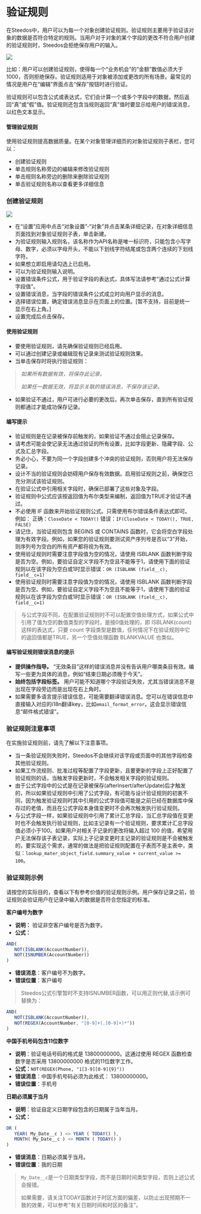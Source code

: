 # 验证规则

在Steedos中，用户可以为每一个对象创建验证规则。验证规则主要用于验证该对象的数据是否符合特定的规则。当用户对于对象的某个字段的更改不符合用户创建的验证规则时，Steedos会拒绝保存用户的输入。

 ![](https://console.steedos.cn/api/files/images/vtxej7xKQtdABNNLr)

比如：用户可以创建验证规则，使得每一个“业务机会”的“金额”数值必须大于1000，否则拒绝保存。验证规则适用于对象被添加或更改的所有场景。最常见的情况是用户在“编辑”界面点击“保存”按钮时进行验证。

验证规则可以包含公式或表达式，它们会计算一个或多个字段中的数据，然后返回“真”或“假”值。验证规则还包含当规则返回“真”值时要显示给用户的错误消息，以红色文本显示。

#### 管理验证规则

使用验证规则提高数据质量。在某个对象管理详细页的对象验证规则子表栏，您可以：

* 创建验证规则
* 单击规则名称旁边的编辑来修改验证规则
* 单击规则名称旁边的删除来删除验证规则
* 单击验证规则名称以查看更多详细信息

### 创建验证规则

 ![](https://console.steedos.cn/api/files/images/HjBusis6jKwamKHSq)

* 在“设置”应用中点击“对象设置”-“对象”并点击某条详细记录，在对象详细信息页面找到对象验证规则子表，单击新建。
* 为验证规则输入规则名，该名称作为API名称是唯一标识符，只能包含小写字母、数字，必须以字母开头，不能以下划线字符结尾或包含两个连续的下划线字符。
* 如果想立即启用请勾选上已启用。
* 可以为验证规则输入说明。
* 设置错误条件公式，用于验证字段的表达式，具体写法请参考“通过公式计算字段值”。
* 设置错误消息，当字段的错误条件公式成立时向用户显示的消息。
* 选择错误位置，确定错误消息显示在页面上的位置。\[暂不支持，目前是统一显示在右上角。\]
* 设置完成后点击保存。

#### 使用验证规则

* 要使用验证规则，请先确保验证规则已经启用。
* 可以通过创建记录或编辑现有记录来测试验证规则效果。
* 当单击保存时将执行验证规则：

> *如果所有数据有效，将保存此记录。*
>
> *如果任一数据无效，将显示关联的错误消息，不保存该记录。*

* 如果验证不通过，用户可进行必要的更改后，再次单击保存，直到所有验证规则都通过才能成功保存记录。


#### 编写提示

* 验证规则是在记录被保存前触发的，如果验证不通过会阻止记录保存。
* 请考虑可能会使记录无法通过验证的所有设置，比如字段更新、隐藏字段、公式及汇总字段。
* 务必小心，不要为同一个字段创建多个冲突的验证规则，否则用户将无法保存记录。
* 设计不当的验证规则会妨碍用户保存有效数据。启用验证规则之前，确保您已充分测试该验证规则。
* 在验证公式中引用相关字段时，确保已部署了这些对象及字段。
* 验证规则中公式应该按返回值为布尔类型来编制，返回值为TRUE才验证不通过。
* 不必使用 IF 函数来开始验证规则公式。只需使用布尔错误条件表达式即可。例如： 正确：`CloseDate < TODAY()` 错误：`IF(CloseDate < TODAY(), TRUE, FALSE)`
* 请记住，当验证规则包含 BEGINS 或 CONTAINS 函数时，它会将空白字段处理为有效字段。例如，如果您的验证规则要测试资产序列号是否以“3”开始，则序列号为空白的所有资产都将视为有效。
* 使用验证规则时需要注意字段值为空的情况，请使用 ISBLANK 函数判断字段是否为空。例如，要验证自定义字段不为空且不能等于1，请使用下面的验证规则以在该字段为空白或1时显示错误：`OR (ISBLANK (field__c), field__c=1)`
* 使用验证规则时需要注意字段值为空的情况，请使用 ISBLANK 函数判断字段是否为空。例如，要验证自定义字段不为空且不能等于1，请使用下面的验证规则以在该字段为空白或1时显示错误：`OR (ISBLANK (field__c), field__c=1)`


> 与公式字段不同，在配置验证规则时不可以配置空值处理方式，如果公式中引用了值为空的数值类型的字段时，是按0值处理的，即 ISBLANK(count) 这样的表达式，只要 count 字段类型是数值，任何情况下在验证规则中它的返回值都是TRUE，另一个空值处理函数 BLANKVALUE 也类似。

#### 编写验证规则错误消息的提示

* **提供操作指导。** “无效条目”这样的错误消息并没有告诉用户哪类条目有效。编写一些更为具体的消息，例如“结束日期必须晚于今天”。
* **始终包括字段标签。** 用户可能不知道哪个字段验证失败，尤其当错误消息不是出现在字段旁边而是出现在右上角时。
* 如果需要多语言提示错误信息，可能需要翻译错误消息。您可以在错误信息中直接输入对应的i18n翻译key，比如`email_format_error`，这会显示错误信息“邮件格式错误”。

### 验证规则注意事项

在实施验证规则前，请先了解以下注意事项。

* 当一条验证规则失败时，Steedos不会继续对该字段或页面中的其他字段检查其他验证规则。
* 如果工作流规则、批准过程等配置了字段更新，且要更新的字段上正好配置了验证规则的话，当触发字段更新时，不会触发相关字段的验证规则。
* 由于公式字段中的公式是在记录被保存(afterInsert/afterUpdate)后才触发的，所以如果验证规则中引用了公式字段，有可能与设计验证规则的初衷不同，因为触发验证规则时其中引用的公式字段值可能是之前已经在数据库中保存过的老值，而且在公式字段本身值变更时不会再次触发执行验证规则。
* 与公式字段一样，如果验证规则中引用了累计汇总字段，当汇总字段值在变更时也不会触发执行验证规则，比如主记录有一个验证规则，要求累计汇总字段值必须小于100。如果用户对相关子记录的更改将输入超过 100 的值，希望用户无法保存该子表记录，实际上子记录变更时主记录的验证规则是不会被触发的，要实现这个需求，通常的做法是把验证规则配置在子表而不是主表中，类似：`lookup_mater_object_field.summary_value + current_value >= 100`。


### 验证规则示例

请按您的实际目的，查看以下有参考价值的验证规则示例。用户保存记录之前，验证规则会验证用户在记录中输入的数据是否符合您指定的标准。 


**客户编号为数字**

* **说明：** 验证非空客户编号是否为数字。
* **公式：**

```javascript
AND(
   NOT(ISBLANK(AccountNumber)),
   NOT(ISNUMBER(AccountNumber))
)
```

* **错误消息**：客户编号不为数字。
* **错误位置**：客户编号


> Steedos公式引擎暂时不支持ISNUMBER函数，可以用正则代替,该示例可替换为：


```javascript
AND(
   NOT(ISBLANK(AccountNumber)),
   NOT(REGEX(AccountNumber, "[0-9]+(.[0-9]+)*"))
)
```


**中国手机号码包含11位数字**

* **说明**：验证电话号码的格式是 13800000000。这通过使用 REGEX 函数检查数字是否采用 13800000000 格式的11位数字工作。
* **公式：**`NOT(REGEX(Phone, "1[3-9][0-9]{9}"))`
* **错误消息**：中国手机号码必须为此格式： 13800000000。
* **错误位置**：手机号


**日期必须属于当月**

* **说明**：验证自定义日期字段包含的日期属于当年当月。
* **公式：**

```javascript
OR (
   YEAR( My_Date__c ) <> YEAR ( TODAY() ),
   MONTH( My_Date__c ) <> MONTH ( TODAY() )
)
```

* **错误消息**：日期必须属于当月。
* **错误位置**：我的日期


> `My_Date__c`是一个日期类型字段，而不是日期时间类型字段，否则上述公式会报错。
>
> 如果需要，请关注TODAY函数对于时区方面的偏差，以防止出现预期不一致的效果，可以参考"有关日期时间和时区的备注"。